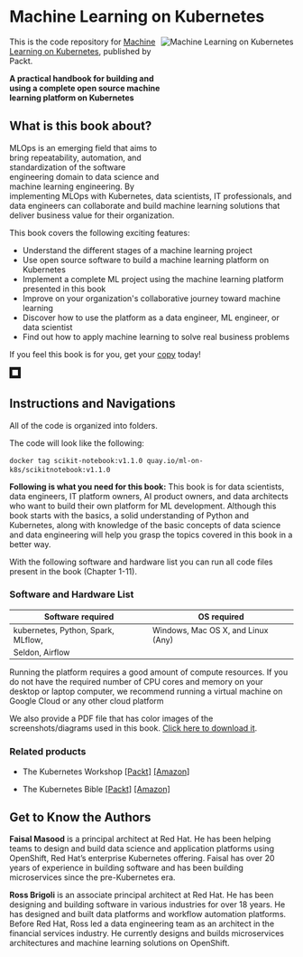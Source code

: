 # Machine Learning on Kubernetes

<a href="https://www.packtpub.com/product/machine-learning-on-kubernetes/9781803241807?utm_source=github&utm_medium=repository&utm_campaign=9781803241807"><img src="https://static.packt-cdn.com/products/9781803241807/cover/smaller" alt="Machine Learning on Kubernetes" height="256px" align="right"></a>

This is the code repository for [Machine Learning on Kubernetes](https://www.packtpub.com/product/machine-learning-on-kubernetes/9781803241807?utm_source=github&utm_medium=repository&utm_campaign=9781803241807), published by Packt.

**A practical handbook for building and using a complete open source machine learning platform on Kubernetes**

## What is this book about?
MLOps is an emerging field that aims to bring repeatability, automation, and standardization of the software engineering domain to data science and machine learning engineering. By implementing MLOps with Kubernetes, data scientists, IT professionals, and data engineers can collaborate and build machine learning solutions that deliver business value for their organization.

This book covers the following exciting features: 
* Understand the different stages of a machine learning project
* Use open source software to build a machine learning platform on Kubernetes
* Implement a complete ML project using the machine learning platform presented in this book
* Improve on your organization's collaborative journey toward machine learning
* Discover how to use the platform as a data engineer, ML engineer, or data scientist
* Find out how to apply machine learning to solve real business problems

If you feel this book is for you, get your [copy](https://www.amazon.com/dp/B09NC5XJ6D) today!

<a href="https://www.packtpub.com/?utm_source=github&utm_medium=banner&utm_campaign=GitHubBanner"><img src="https://raw.githubusercontent.com/PacktPublishing/GitHub/master/GitHub.png" 
alt="https://www.packtpub.com/" border="5" /></a>


## Instructions and Navigations
All of the code is organized into folders.

The code will look like the following:
```
docker tag scikit-notebook:v1.1.0 quay.io/ml-on-k8s/scikitnotebook:v1.1.0
```

**Following is what you need for this book:**
This book is for data scientists, data engineers, IT platform owners, AI product owners, and data architects who want to build their own platform for ML development. Although this book starts with the basics, a solid understanding of Python and Kubernetes, along with knowledge of the basic concepts of data science and data engineering will help you grasp the topics covered in this book in a better way.

With the following software and hardware list you can run all code files present in the book (Chapter 1-11).

### Software and Hardware List


| Software required                    | OS required                        |
| ------------------------------------ | -----------------------------------|
| kubernetes, Python, Spark, MLflow,   | Windows, Mac OS X, and Linux (Any) |
| Seldon, Airflow                      |                                    |

Running the platform requires a good amount of compute resources. If you do not have
the required number of CPU cores and memory on your desktop or laptop computer, we
recommend running a virtual machine on Google Cloud or any other cloud platform


We also provide a PDF file that has color images of the screenshots/diagrams used in this book. [Click here to download it](https://static.packt-cdn.com/downloads/9781803241807_ColorImages.pdf).


### Related products <Other books you may enjoy>
* The Kubernetes Workshop [[Packt]](https://www.packtpub.com/product/the-kubernetes-workshop/9781838820756?utm_source=github&utm_medium=repository&utm_campaign=9781838820756) [[Amazon]](https://www.amazon.com/dp/1838820752)

* The Kubernetes Bible [[Packt]](https://www.packtpub.com/product/the-kubernetes-bible/9781838827694?utm_source=github&utm_medium=repository&utm_campaign=9781838827694) [[Amazon]](https://www.amazon.com/dp/1838827692)

## Get to Know the Authors
**Faisal Masood**
is a principal architect at Red Hat. He has been helping teams to design and build data science and application platforms using OpenShift, Red Hat’s enterprise Kubernetes offering. Faisal has over 20 years of experience in building software and has been building microservices since the pre-Kubernetes era.

**Ross Brigoli** 
is an associate principal architect at Red Hat. He has been designing and building software in various industries for over 18 years. He has designed and built data platforms and workflow automation platforms. Before Red Hat, Ross led a data engineering team as an architect in the financial services industry. He currently designs and builds microservices architectures and machine learning solutions on OpenShift.

